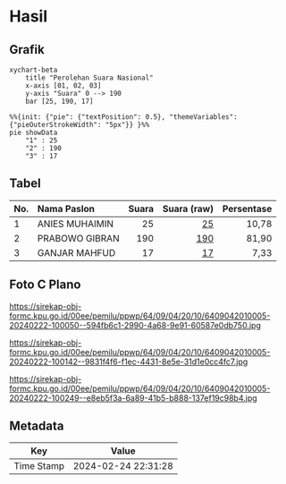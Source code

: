 # Hasil

## Grafik

```mermaid
xychart-beta
    title "Perolehan Suara Nasional"
    x-axis [01, 02, 03]
    y-axis "Suara" 0 --> 190
    bar [25, 190, 17]
```

```mermaid
%%{init: {"pie": {"textPosition": 0.5}, "themeVariables": {"pieOuterStrokeWidth": "5px"}} }%%
pie showData
    "1" : 25
    "2" : 190
    "3" : 17
```

## Tabel

| No. | Nama Paslon    | Suara | Suara (raw) | Persentase |
|:--- |:-------------- | -----:| -----------:| ----------:|
| 1   | ANIES MUHAIMIN | 25    | [25][p-1]   | 10,78      |
| 2   | PRABOWO GIBRAN | 190   | [190][p-2]  | 81,90      |
| 3   | GANJAR MAHFUD  | 17    | [17][p-3]   | 7,33       |


[p-1]: https://github.com/gigit-pemilu/pemilu-2024/blob/main/pilpres/hitung-suara/sub/64-kalimantan-timur/sub/09-penajam-paser-utara/sub/04-sepaku/sub/2010-semoi-dua/sub/005-tps/sub/paslon-1.txt
[p-2]: https://github.com/gigit-pemilu/pemilu-2024/blob/main/pilpres/hitung-suara/sub/64-kalimantan-timur/sub/09-penajam-paser-utara/sub/04-sepaku/sub/2010-semoi-dua/sub/005-tps/sub/paslon-2.txt
[p-3]: https://github.com/gigit-pemilu/pemilu-2024/blob/main/pilpres/hitung-suara/sub/64-kalimantan-timur/sub/09-penajam-paser-utara/sub/04-sepaku/sub/2010-semoi-dua/sub/005-tps/sub/paslon-3.txt

## Foto C Plano

https://sirekap-obj-formc.kpu.go.id/00ee/pemilu/ppwp/64/09/04/20/10/6409042010005-20240222-100050--594fb6c1-2990-4a68-9e91-60587e0db750.jpg

https://sirekap-obj-formc.kpu.go.id/00ee/pemilu/ppwp/64/09/04/20/10/6409042010005-20240222-100142--9831f4f6-f1ec-4431-8e5e-31d1e0cc4fc7.jpg

https://sirekap-obj-formc.kpu.go.id/00ee/pemilu/ppwp/64/09/04/20/10/6409042010005-20240222-100249--e8eb5f3a-6a89-41b5-b888-137ef19c98b4.jpg


## Metadata

| Key        | Value               |
| ---------- | ------------------- |
| Time Stamp | 2024-02-24 22:31:28 |



